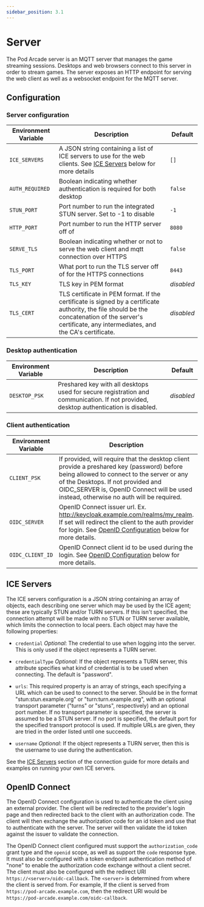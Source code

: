 ```yaml
---
sidebar_position: 3.1
---
```


# Server

The Pod Arcade server is an MQTT server that manages the game streaming sessions. Desktops and web browsers connect to this server in order to stream games. The server exposes an HTTP endpoint for serving the web client as well as a websocket endpoint for the MQTT server.

## Configuration

### Server configuration
| Environment Variable | Description | Default |
| --- | --- | --- |
| `ICE_SERVERS` | A JSON string containing a list of ICE servers to use for the web clients. See [ICE Servers](#ice-servers) below for more details | `[]` |
| `AUTH_REQUIRED` | Boolean indicating whether authentication is required for both desktop | `false` |
| `STUN_PORT` | Port number to run the integrated STUN server. Set to -1 to disable | `-1` |
| `HTTP_PORT` | Port number to run the HTTP server off of | `8080` |
| `SERVE_TLS` | Boolean indicating whether or not to serve the web client and mqtt connection over HTTPS | `false` |
| `TLS_PORT` | What port to run the TLS server off of for the HTTPS connections | `8443` |
| `TLS_KEY` | TLS key in PEM format | _disabled_ |
| `TLS_CERT` | TLS certificate in PEM format. If the certificate is signed by a certificate authority, the file should be the concatenation of the server's certificate, any intermediates, and the CA's certificate. | _disabled_ |

### Desktop authentication
| Environment Variable | Description | Default |
| --- | --- | --- |
| `DESKTOP_PSK` | Preshared key with all desktops used for secure registration and communication. If not provided, desktop authentication is disabled. | _disabled_ |

### Client authentication
| Environment Variable | Description | Default |
| --- | --- | --- |
| `CLIENT_PSK` | If provided, will require that the desktop client provide a preshared key (password) before being allowed to connect to the server or any of the Desktops. If not provided and OIDC_SERVER is, OpenID Connect will be used instead, otherwise no auth will be required. | _disabled_ |
| `OIDC_SERVER` | OpenID Connect issuer url. Ex. http://keycloak.example.com/realms/my_realm. If set will redirect the client to the auth provider for login. See [OpenID Configuration](#openid-configuration) below for more details. | _disabled_ |
| `OIDC_CLIENT_ID` | OpenID Connect client id to be used during the login. See [OpenID Configuration](#openid-configuration) below for more details. | _disabled_ |

## ICE Servers
The ICE servers configuration is a JSON string containing an array of objects, each describing one server which may be used by the ICE agent; these are typically STUN and/or TURN servers. If this isn't specified, the connection attempt will be made with no STUN or TURN server available, which limits the connection to local peers. Each object may have the following properties:

- `credential` _Optional_: The credential to use when logging into the server. This is only used if the object represents a TURN server.

- `credentialType` _Optional_: If the object represents a TURN server, this attribute specifies what kind of credential is to be used when connecting. The default is "password".

- `urls`: This required property is an array of strings, each specifying a URL which can be used to connect to the server. Should be in the format "stun:stun.example.org" or "turn:turn.example.org", with an optional transport parameter ("turns" or "stuns", respectively) and an optional port number. If no transport parameter is specified, the server is assumed to be a STUN server. If no port is specified, the default port for the specified transport protocol is used. If multiple URLs are given, they are tried in the order listed until one succeeds.

- `username` _Optional_: If the object represents a TURN server, then this is the username to use during the authentication.

See the [ICE Servers](peer-to-peer.md#ice-servers) section of the connection guide for more details and examples on running your own ICE servers.

## OpenID Connect
The OpenID Connect configuration is used to authenticate the client using an external provider. The client will be redirected to the provider's login page and then redirected back to the client with an authorization code. The client will then exchange the authorization code for an id token and use that to authenticate with the server. The server will then validate the id token against the issuer to validate the connection.

The OpenID Connect client configured must support the `authorization_code` grant type and the `openid` scope, as well as support the `code` response type. It must also be configured with a token endpoint authentication method of "none" to enable the authorization code exchange without a client secret. The client must also be configured with the redirect URI `https://<server>/oidc-callback`. The `<server>` is determined from where the client is served from. For example, If the client is served from `https://pod-arcade.example.com`, then the redirect URI would be `https://pod-arcade.example.com/oidc-callback`.